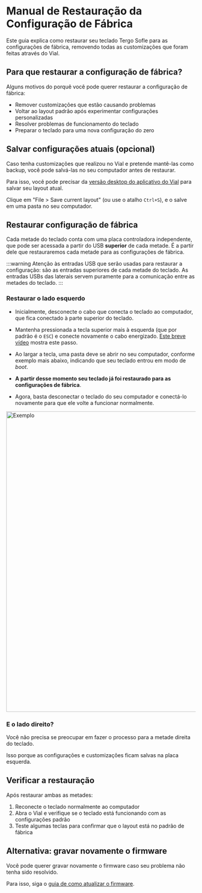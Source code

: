 # Manual de Restauração da Configuração de Fábrica

Este guia explica como restaurar seu teclado Tergo Sofle para as configurações de fábrica, removendo todas as customizações que foram feitas através do Vial.

## Para que restaurar a configuração de fábrica?

Alguns motivos do porquê você pode querer restaurar a configuração de fábrica:

- Remover customizações que estão causando problemas
- Voltar ao layout padrão após experimentar configurações personalizadas
- Resolver problemas de funcionamento do teclado
- Preparar o teclado para uma nova configuração do zero

## Salvar configurações atuais (opcional)

Caso tenha customizações que realizou no Vial e pretende mantê-las como backup, você pode salvá-las no seu computador antes de restaurar.

Para isso, você pode precisar da [versão desktop do aplicativo do Vial](https://get.vial.today/download/) para salvar seu layout atual.

Clique em "File > Save current layout" (ou use o atalho `Ctrl+S`), e o salve em uma pasta no seu computador.

## Restaurar configuração de fábrica

Cada metade do teclado conta com uma placa controladora independente, que pode ser acessada a partir do USB **superior** de cada metade. É a partir dele que restauraremos cada metade para as configurações de fábrica.

:::warning
Atenção às entradas USB que serão usadas para restaurar a configuração: são as entradas superiores de cada metade do teclado.
As entradas USBs das laterais servem puramente para a comunicação entre as metades do teclado.
:::

### Restaurar o lado esquerdo

- Inicialmente, desconecte o cabo que conecta o teclado ao computador, que fica conectado à parte superior do teclado.

- Mantenha pressionada a tecla superior mais à esquerda (que por padrão é o `ESC`) e conecte novamente o cabo energizado. [Este breve vídeo](https://www.youtube.com/watch?v=cs2bDVUJNUQ) mostra este passo.

- Ao largar a tecla, uma pasta deve se abrir no seu computador, conforme exemplo mais abaixo, indicando que seu teclado entrou em modo de _boot_.

- **A partir desse momento seu teclado já foi restaurado para as configurações de fábrica**.

- Agora, basta desconectar o teclado do seu computador e conectá-lo novamente para que ele volte a funcionar normalmente.

<img src="/Tergo-Sofle-Documentation/img/exemplo_modo_boot.png" alt="Exemplo" width="800" />

### E o lado direito?

Você não precisa se preocupar em fazer o processo para a metade direita do teclado.

Isso porque as configurações e customizações ficam salvas na placa esquerda.

## Verificar a restauração

Após restaurar ambas as metades:

1. Reconecte o teclado normalmente ao computador
2. Abra o Vial e verifique se o teclado está funcionando com as configurações padrão
3. Teste algumas teclas para confirmar que o layout está no padrão de fábrica

## Alternativa: gravar novamente o firmware

Você pode querer gravar novamente o firmware caso seu problema não tenha sido resolvido.

Para isso, siga o [guia de como atualizar o firmware](./COMO_ATUALIZAR_FIRMWARE.md).
